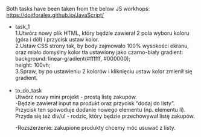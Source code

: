 Both tasks have been taken from the below JS workhops:
<br>
https://doitforalex.github.io/JavaScript/
<br>
<ul>
  <li>task_1</li>
      1.Utwórz nowy plik HTML, który będzie zawierał 2 pola wyboru koloru (góra i dół) i przycisk ustaw kolor. <br>
      2.Ustaw CSS strony tak, by body zajmowało 100% wysokości ekranu, oraz miało domyślny kolor tła ustawiony jako czarno-biały                   gradient: <br>
          background: linear-gradient(#ffffff, #000000); <br>
          height: 100vh; <br>
      3.Spraw, by po ustawieniu 2 kolorów i kliknięciu ustaw kolor zmienił się gradient.<br><br>
  <li>to_do_task</li>
  Utwórz nowy mini projekt - prostą listę zakupów.<br>
  -Będzie zawierał input na produkt oraz przycisk “dodaj do listy”. Przycisk ten spowoduje dodanie nowego elementu (np. elementu li). 
   Przyda się też div/ul - rodzic, który będzie przechowywał listę zakupów. <br>

  -Rozszerzenie: zakupione produkty chcemy móc usuwać z listy. <br>
  </ul>
